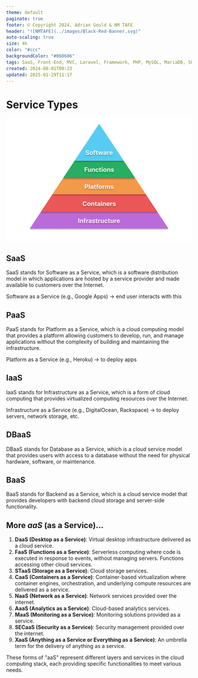 ```yaml
---
theme: default
paginate: true
footer: © Copyright 2024, Adrian Gould & NM TAFE
header: "![NMTAFE](../images/Black-Red-Banner.svg)"
auto-scaling: true
size: 4k
color: "#ccc"
backgroundColor: "#060606"
tags: SaaS, Front-End, MVC, Laravel, Framework, PHP, MySQL, MariaDB, SQLite, Testing, Unit Testing, Feature Testng, PEST
created: 2024-08-01T09:23
updated: 2025-01-29T11:17
---
```


# Service Types

![aaS-Pyramid.png](../assets/aaS-Pyramid.png)

## SaaS

SaaS stands for Software as a Service, which is a software distribution model in which
applications are hosted by a service provider and made available to customers over the Internet.

Software as a Service (e.g., Google Apps) -> end user interacts with this

## PaaS

PaaS stands for Platform as a Service, which is a cloud computing model that provides a platform
allowing customers to develop, run, and manage applications without the complexity of building
and maintaining the infrastructure.

Platform as a Service (e.g., Heroku) -> to deploy apps


## IaaS

IaaS stands for Infrastructure as a Service, which is a form of cloud computing that provides
virtualized computing resources over the Internet.

Infrastructure as a Service (e.g., DigitalOcean, Rackspace) -> to deploy servers, network storage, etc.

## DBaaS

DBaaS stands for Database as a Service, which is a cloud service model that provides users with
access to a database without the need for physical hardware, software, or maintenance.

## BaaS

BaaS stands for Backend as a Service, which is a cloud service model that provides developers
with backend cloud storage and server-side functionality.

## More *aaS* (as a Service)...

1. **DaaS (Desktop as a Service)**: Virtual desktop infrastructure delivered as a cloud service.
2. **FaaS (Functions as a Service)**: Serverless computing where code is executed in response to
   events, without managing servers. Functions accessing other cloud services.
3. **STaaS (Storage as a Service)**: Cloud storage services.
4. **CaaS (Containers as a Service)**: Container-based virtualization where container engines,
   orchestration, and underlying compute resources are delivered as a service.
5. **NaaS (Network as a Service)**: Network services provided over the internet.
6. **AaaS (Analytics as a Service)**: Cloud-based analytics services.
7. **MaaS (Monitoring as a Service)**: Monitoring solutions provided as a service.
8. **SECaaS (Security as a Service)**: Security management provided over the internet.
9. **XaaS (Anything as a Service or Everything as a Service)**: An umbrella term for the
   delivery of anything as a service.

These forms of "aaS" represent different layers and services in the cloud computing stack, each
providing specific functionalities to meet various needs.



